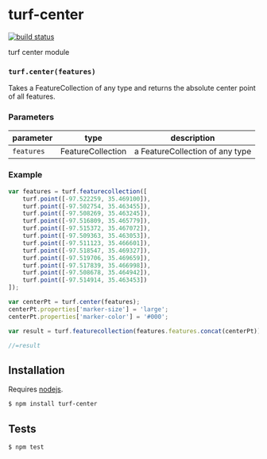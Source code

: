 # turf-center

[![build status](https://secure.travis-ci.org/Turfjs/turf-center.png)](http://travis-ci.org/Turfjs/turf-center)

turf center module


### `turf.center(features)`

Takes a FeatureCollection of any type and returns the absolute center point of all features.


### Parameters

| parameter  | type              | description                     |
| ---------- | ----------------- | ------------------------------- |
| `features` | FeatureCollection | a FeatureCollection of any type |


### Example

```js
var features = turf.featurecollection([
    turf.point([-97.522259, 35.469100]),
    turf.point([-97.502754, 35.463455]),
    turf.point([-97.508269, 35.463245]),
    turf.point([-97.516809, 35.465779]),
    turf.point([-97.515372, 35.467072]),
    turf.point([-97.509363, 35.463053]),
    turf.point([-97.511123, 35.466601]),
    turf.point([-97.518547, 35.469327]),
    turf.point([-97.519706, 35.469659]),
    turf.point([-97.517839, 35.466998]),
    turf.point([-97.508678, 35.464942]),
    turf.point([-97.514914, 35.463453])
]);

var centerPt = turf.center(features);
centerPt.properties['marker-size'] = 'large';
centerPt.properties['marker-color'] = '#000';

var result = turf.featurecollection(features.features.concat(centerPt));

//=result
```

## Installation

Requires [nodejs](http://nodejs.org/).

```sh
$ npm install turf-center
```

## Tests

```sh
$ npm test
```

